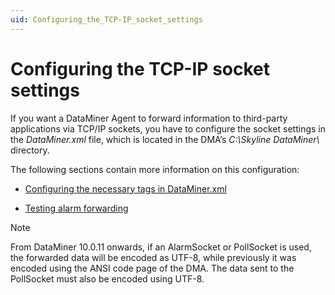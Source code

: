 ```yaml
---
uid: Configuring_the_TCP-IP_socket_settings
---
```


# Configuring the TCP-IP socket settings

If you want a DataMiner Agent to forward information to third-party applications via TCP/IP sockets, you have to configure the socket settings in the *DataMiner.xml* file, which is located in the DMA’s *C:\\Skyline DataMiner\\* directory.

The following sections contain more information on this configuration:

- [Configuring the necessary tags in DataMiner.xml](xref:Configuring_the_necessary_tags_in_DataMiner_xml#configuring-the-necessary-tags-in-dataminerxml)

- [Testing alarm forwarding](xref:Testing_alarm_forwarding)

> [!NOTE]
> From DataMiner 10.0.11 onwards, if an AlarmSocket or PollSocket is used, the forwarded data will be encoded as UTF-8, while previously it was encoded using the ANSI code page of the DMA. The data sent to the PollSocket must also be encoded using UTF-8.
>
